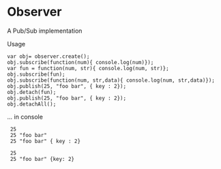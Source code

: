 Observer
===
 
 A Pub/Sub implementation

Usage 
  ``` 
var obj= observer.create();
obj.subscribe(function(num){ console.log(num)});
var fun = function(num, str){ console.log(num, str)};
obj.subscribe(fun);
obj.subscribe(function(num, str,data){ console.log(num, str,data)});
obj.publish(25, "foo bar", { key : 2});
obj.detach(fun);
obj.publish(25, "foo bar", { key : 2});
obj.detachAll();

  ```
  ... in console
  ```
   25
   25 "foo bar"
   25 "foo bar" { key : 2}
   
   25
   25 "foo bar" {key: 2}

